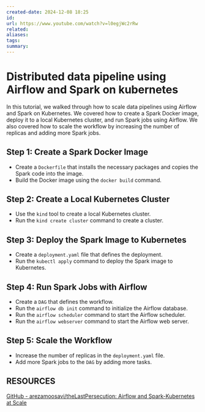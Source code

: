 ```yaml
---
created-date: 2024-12-08 18:25
id: 
url: https://www.youtube.com/watch?v=l0egjWc2rRw
related: 
aliases: 
tags: 
summary:
---
```



# Distributed data pipeline using Airflow and Spark on kubernetes

In this tutorial, we walked through how to scale data pipelines using Airflow and Spark on Kubernetes. We covered how to create a Spark Docker image, deploy it to a local Kubernetes cluster, and run Spark jobs using Airflow. We also covered how to scale the workflow by increasing the number of replicas and adding more Spark jobs.

## Step 1: Create a Spark Docker Image

- Create a `Dockerfile` that installs the necessary packages and copies the Spark code into the image.
- Build the Docker image using the `docker build` command.

## Step 2: Create a Local Kubernetes Cluster

- Use the `kind` tool to create a local Kubernetes cluster.
- Run the `kind create cluster` command to create a cluster.

## Step 3: Deploy the Spark Image to Kubernetes

- Create a `deployment.yaml` file that defines the deployment.
- Run the `kubectl apply` command to deploy the Spark image to Kubernetes.

## Step 4: Run Spark Jobs with Airflow

- Create a `DAG` that defines the workflow.
- Run the `airflow db init` command to initialize the Airflow database.
- Run the `airflow scheduler` command to start the Airflow scheduler.
- Run the `airflow webserver` command to start the Airflow web server.

## Step 5: Scale the Workflow

- Increase the number of replicas in the `deployment.yaml` file.
- Add more Spark jobs to the `DAG` by adding more tasks.


## RESOURCES
[GitHub - arezamoosavi/theLastPersecution: Airflow and Spark-Kubernetes at Scale](https://github.com/arezamoosavi/theLastPersecution) 